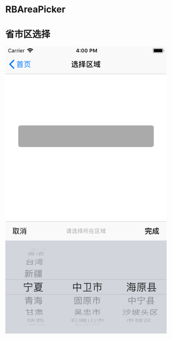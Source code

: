 # RBAreaPicker
# 省市区选择

![image](https://github.com/RiberWang/RBAreaPicker/blob/master/area.png?raw=true)
